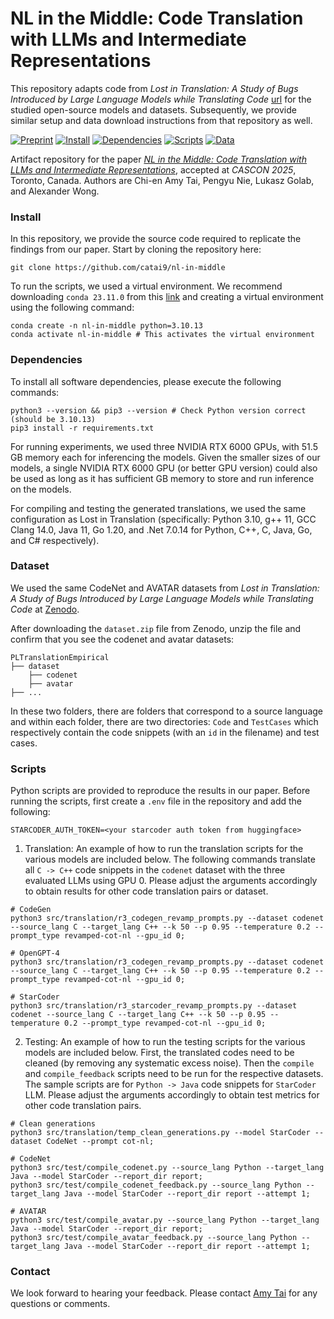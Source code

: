# NL in the Middle: Code Translation with LLMs and Intermediate Representations
This repository adapts code from *Lost in Translation: A Study of Bugs Introduced by Large Language Models while Translating Code* [url](https://github.com/Intelligent-CAT-Lab/PLTranslationEmpirical) for the studied open-source models and datasets. Subsequently, we provide similar setup and data download instructions from that repository as well.

[![Preprint](https://img.shields.io/badge/read-preprint-blue)](https://arxiv.org/abs/2507.08627)
[![Install](https://img.shields.io/badge/install-instructions-blue)](README.md#install)
[![Dependencies](https://img.shields.io/badge/install-dependencies-blue)](README.md#dependencies)
[![Scripts](https://img.shields.io/badge/run-scripts-blue)](README.md#scripts)
[![Data](https://zenodo.org/badge/DOI/10.5281/zenodo.8190051.svg)](https://zenodo.org/doi/10.5281/zenodo.8190051)

Artifact repository for the paper [_NL in the Middle: Code Translation with LLMs and Intermediate Representations_](https://arxiv.org/abs/2507.08627), accepted at _CASCON 2025_, Toronto, Canada.
Authors are Chi-en Amy Tai, Pengyu Nie, Lukasz Golab, and Alexander Wong.


### Install
In this repository, we provide the source code required to replicate the findings from our paper. Start by cloning the repository here:
```
git clone https://github.com/catai9/nl-in-middle
```

To run the scripts, we used a virtual environment. We recommend downloading `conda 23.11.0` from this [link](https://docs.conda.io/projects/miniconda/en/latest/miniconda-other-installer-links.html) and creating a virtual environment using the following command:
```
conda create -n nl-in-middle python=3.10.13
conda activate nl-in-middle # This activates the virtual environment 
```

### Dependencies
To install all software dependencies, please execute the following commands:
```
python3 --version && pip3 --version # Check Python version correct (should be 3.10.13)
pip3 install -r requirements.txt
```

For running experiments, we used three NVIDIA RTX 6000 GPUs, with 51.5 GB memory each for inferencing the models. Given the smaller sizes of our models, a single NVIDIA RTX 6000 GPU (or better GPU version) could also be used as long as it has sufficient GB memory to store and run inference on the models. 

For compiling and testing the generated translations, we used the same configuration as Lost in Translation (specifically: Python 3.10, g++ 11, GCC Clang 14.0, Java 11, Go 1.20, and .Net 7.0.14 for Python, C++, C, Java, Go, and C# respectively).

### Dataset
We used the same CodeNet and AVATAR datasets from *Lost in Translation: A Study of Bugs Introduced by Large Language Models while Translating Code* at [Zenodo](https://zenodo.org/doi/10.5281/zenodo.8190051). 

After downloading the `dataset.zip` file from Zenodo, unzip the file and confirm that you see the codenet and avatar datasets:

```
PLTranslationEmpirical
├── dataset
    ├── codenet
    ├── avatar
├── ...
```

In these two folders, there are folders that correspond to a source language and within each folder, there are two directories: `Code` and `TestCases` which respectively contain the code snippets (with an `id` in the filename) and test cases. 

### Scripts
Python scripts are provided to reproduce the results in our paper. Before running the scripts, first create a `.env` file in the repository and add the following: 

```
STARCODER_AUTH_TOKEN=<your starcoder auth token from huggingface>
```

1. Translation: An example of how to run the translation scripts for the various models are included below. The following commands translate all `C -> C++` code snippets in the `codenet` dataset with the three evaluated LLMs using GPU 0. Please adjust the arguments accordingly to obtain results for other code translation pairs or dataset.
```
# CodeGen
python3 src/translation/r3_codegen_revamp_prompts.py --dataset codenet --source_lang C --target_lang C++ --k 50 --p 0.95 --temperature 0.2 --prompt_type revamped-cot-nl --gpu_id 0;

# OpenGPT-4
python3 src/translation/r3_codegen_revamp_prompts.py --dataset codenet --source_lang C --target_lang C++ --k 50 --p 0.95 --temperature 0.2 --prompt_type revamped-cot-nl --gpu_id 0;

# StarCoder
python3 src/translation/r3_starcoder_revamp_prompts.py --dataset codenet --source_lang C --target_lang C++ --k 50 --p 0.95 --temperature 0.2 --prompt_type revamped-cot-nl --gpu_id 0;
```

2. Testing: An example of how to run the testing scripts for the various models are included below. First, the translated codes need to be cleaned (by removing any systematic excess noise). Then the `compile` and `compile_feedback` scripts need to be run for the respective datasets. The sample scripts are for `Python -> Java` code snippets for `StarCoder` LLM. Please adjust the arguments accordingly to obtain test metrics for other code translation pairs. 
```
# Clean generations
python3 src/translation/temp_clean_generations.py --model StarCoder --dataset CodeNet --prompt cot-nl;

# CodeNet 
python3 src/test/compile_codenet.py --source_lang Python --target_lang Java --model StarCoder --report_dir report;
python3 src/test/compile_codenet_feedback.py --source_lang Python --target_lang Java --model StarCoder --report_dir report --attempt 1;

# AVATAR
python3 src/test/compile_avatar.py --source_lang Python --target_lang Java --model StarCoder --report_dir report;
python3 src/test/compile_avatar_feedback.py --source_lang Python --target_lang Java --model StarCoder --report_dir report --attempt 1;
```

### Contact
We look forward to hearing your feedback. Please contact [Amy Tai](mailto:amy.tai@uwaterloo.ca) for any questions or comments.

